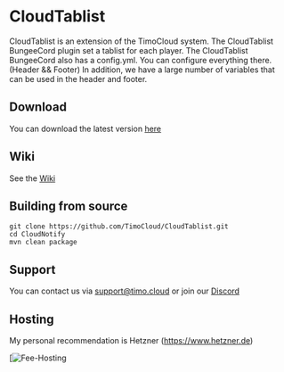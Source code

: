 # CloudTablist
CloudTablist is an extension of the TimoCloud system. The CloudTablist BungeeCord plugin set a tablist for each player.
The CloudTablist BungeeCord also has a config.yml. You can configure everything there. (Header && Footer)
In addition, we have a large number of variables that can be used in the header and footer.

 ## Download
 You can download the latest version [here](https://jenkins.craftmal.de/job/CloudTablist/lastSuccessfulBuild/artifact/target/CloudTablist.jar)

 ## Wiki
 See the [Wiki](https://github.com/TimoCloud/CloudTablist/wiki/)

 ## Building from source
 ```
 git clone https://github.com/TimoCloud/CloudTablist.git
 cd CloudNotify
 mvn clean package
 ```

 ## Support
 You can contact us via [support@timo.cloud](mailto:support@timo.cloud) or join our [Discord](https://discord.gg/RTNn4SE)

 ## Hosting
My personal recommendation is Hetzner (https://www.hetzner.de)

 [![Fee-Hosting](https://www.hetzner.de/themes/hetzner/images/logo/logo-hetzner-online.svg)
